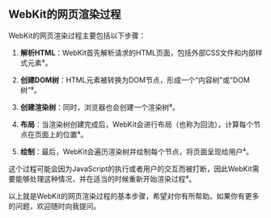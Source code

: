 ## WebKit的网页渲染过程

WebKit的网页渲染过程主要包括以下步骤：

1. **解析HTML**：WebKit首先解析请求的HTML页面，包括外部CSS文件和内部样式元素⁴。

2. **创建DOM树**：HTML元素被转换为DOM节点，形成一个“内容树”或“DOM树”⁸。

3. **创建渲染树**：同时，浏览器也会创建一个渲染树⁸。

4. **布局**：当渲染树创建完成后，WebKit会进行布局（也称为回流），计算每个节点在页面上的位置⁴。

5. **绘制**：最后，WebKit会遍历渲染树并绘制每个节点，将页面呈现给用户⁴。

这个过程可能会因为JavaScript的执行或者用户的交互而被打断，因此WebKit需要能够处理这种情况，并在适当的时候重新开始渲染过程⁴。

以上就是WebKit的网页渲染过程的基本步骤，希望对你有所帮助。如果你有更多的问题，欢迎随时向我提问。